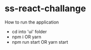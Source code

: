 # ss-react-challange

How to run the application

- cd into 'ui' folder
- npm i OR yarn
- npm run start OR yarn start
